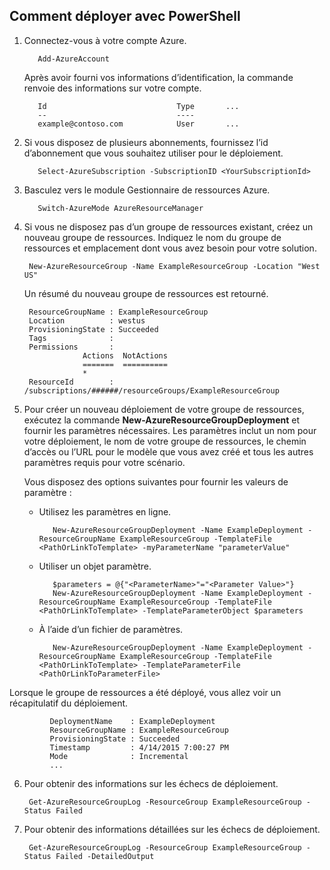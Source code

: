 ## <a name="how-to-deploy-with-powershell"></a>Comment déployer avec PowerShell

1. Connectez-vous à votre compte Azure.

          Add-AzureAccount

   Après avoir fourni vos informations d’identification, la commande renvoie des informations sur votre compte.

          Id                             Type       ...
          --                             ----    
          example@contoso.com            User       ...   

2. Si vous disposez de plusieurs abonnements, fournissez l’id d’abonnement que vous souhaitez utiliser pour le déploiement. 

          Select-AzureSubscription -SubscriptionID <YourSubscriptionId>

3. Basculez vers le module Gestionnaire de ressources Azure.

          Switch-AzureMode AzureResourceManager

4. Si vous ne disposez pas d’un groupe de ressources existant, créez un nouveau groupe de ressources. Indiquez le nom du groupe de ressources et emplacement dont vous avez besoin pour votre solution.

        New-AzureResourceGroup -Name ExampleResourceGroup -Location "West US"

   Un résumé du nouveau groupe de ressources est retourné.

        ResourceGroupName : ExampleResourceGroup
        Location          : westus
        ProvisioningState : Succeeded
        Tags              :
        Permissions       :
                    Actions  NotActions
                    =======  ==========
                    *
        ResourceId        : /subscriptions/######/resourceGroups/ExampleResourceGroup

5. Pour créer un nouveau déploiement de votre groupe de ressources, exécutez la commande **New-AzureResourceGroupDeployment** et fournir les paramètres nécessaires. Les paramètres inclut un nom pour votre déploiement, le nom de votre groupe de ressources, le chemin d’accès ou l’URL pour le modèle que vous avez créé et tous les autres paramètres requis pour votre scénario. 
   
   Vous disposez des options suivantes pour fournir les valeurs de paramètre : 
   
   - Utilisez les paramètres en ligne.

            New-AzureResourceGroupDeployment -Name ExampleDeployment -ResourceGroupName ExampleResourceGroup -TemplateFile <PathOrLinkToTemplate> -myParameterName "parameterValue"

   - Utiliser un objet paramètre.

            $parameters = @{"<ParameterName>"="<Parameter Value>"}
            New-AzureResourceGroupDeployment -Name ExampleDeployment -ResourceGroupName ExampleResourceGroup -TemplateFile <PathOrLinkToTemplate> -TemplateParameterObject $parameters

   - À l’aide d’un fichier de paramètres.

            New-AzureResourceGroupDeployment -Name ExampleDeployment -ResourceGroupName ExampleResourceGroup -TemplateFile <PathOrLinkToTemplate> -TemplateParameterFile <PathOrLinkToParameterFile>

  Lorsque le groupe de ressources a été déployé, vous allez voir un récapitulatif du déploiement.

             DeploymentName    : ExampleDeployment
             ResourceGroupName : ExampleResourceGroup
             ProvisioningState : Succeeded
             Timestamp         : 4/14/2015 7:00:27 PM
             Mode              : Incremental
             ...

6. Pour obtenir des informations sur les échecs de déploiement.

        Get-AzureResourceGroupLog -ResourceGroup ExampleResourceGroup -Status Failed

7. Pour obtenir des informations détaillées sur les échecs de déploiement.

        Get-AzureResourceGroupLog -ResourceGroup ExampleResourceGroup -Status Failed -DetailedOutput
